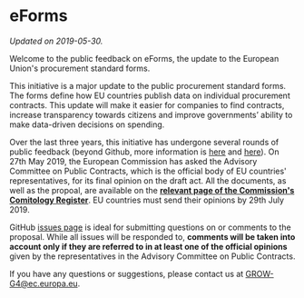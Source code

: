 # eForms 
_Updated on 2019-05-30._

Welcome to the public feedback on eForms, the update to the European Union's procurement standard forms.

This initiative is a major update to the public procurement standard forms. The forms define how EU countries publish data on individual procurement contracts. This update will make it easier for companies to find contracts, increase transparency towards citizens and improve governments’ ability to make data-driven decisions on spending. 

Over the last three years, this initiative has undergone several rounds of public feedback (beyond Github, more information is [here](https://ec.europa.eu/info/law/better-regulation/initiatives/ares-2019-797630_en) and [here](http://ec.europa.eu/growth/content/targeted-consultation-eforms-next-generation-public-procurement-standard-forms-0_en)). On 27th May 2019, the European Commission has asked the Advisory Committee on Public Contracts, which is the official body of EU countries' representatives, for its final opinion on the draft act. All the documents, as well as the propoal, are available on the **[relevant page of the Commission's Comitology Register](http://ec.europa.eu/transparency/regcomitology/index.cfm?do=search.dossierdetail&Dos_ID=17796&dos_year=2019&dc_id=)**. EU countries must send their opinions by 29th July 2019.

GitHub [issues page](https://github.com/eForms/eForms/issues) is ideal for submitting questions on or comments to the proposal. While all issues will be responded to, **comments will be taken into account only if they are referred to in at least one of the official opinions** given by the representatives in the Advisory Committee on Public Contracts.

If you have any questions or suggestions, please contact us at GROW-G4@ec.europa.eu.
